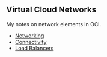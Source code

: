 ## Virtual Cloud Networks

My notes on network elements in OCI.

* [Networking](./Networking.md)
* [Connectivity](./ConnectivityOptions.md)
* [Load Balancers](./LoadBalancer.md)